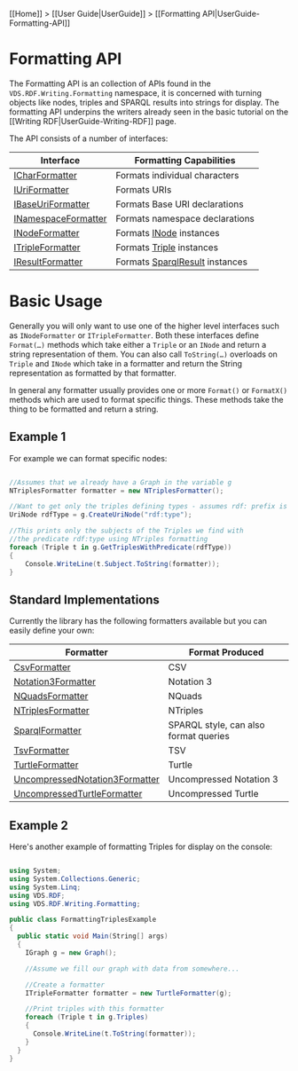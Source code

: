 [[Home]] > [[User Guide|UserGuide]] > [[Formatting API|UserGuide-Formatting-API]]

# Formatting API 

The Formatting API is an collection of APIs found in the `VDS.RDF.Writing.Formatting` namespace, it is concerned with turning objects like nodes, triples and SPARQL results into strings for display.  The formatting API underpins the writers already seen in the basic tutorial on the [[Writing RDF|UserGuide-Writing-RDF]] page.

The API consists of a number of interfaces:

| Interface | Formatting Capabilities |
| --- | --- |
| [ICharFormatter](http://www.dotnetrdf.org/api/index.asp?Topic=VDS.RDF.Writing.Formatting.ICharFormatter) | Formats individual characters |
| [IUriFormatter](http://www.dotnetrdf.org/api/index.asp?Topic=VDS.RDF.Writing.Formatting.IUriFormatter) | Formats URIs |
| [IBaseUriFormatter](http://www.dotnetrdf.org/api/index.asp?Topic=VDS.RDF.Writing.Formatting.IBaseUriFormatter) | Formats Base URI declarations |
| [INamespaceFormatter](http://www.dotnetrdf.org/api/index.asp?Topic=VDS.RDF.Writing.Formatting.INamespaceFormatter) | Formats namespace declarations |
| [INodeFormatter](http://www.dotnetrdf.org/api/index.asp?Topic=VDS.RDF.Writing.Formatting.INodeFormatter) | Formats [INode](https://dotnetrdf.github.io/api/html/T_VDS_RDF_INode.htm) instances |
| [ITripleFormatter](http://www.dotnetrdf.org/api/index.asp?Topic=VDS.RDF.Writing.Formatting.ITripleFormatter) | Formats [Triple](https://dotnetrdf.github.io/api/html/T_VDS_RDF_Triple.htm) instances |
| [IResultFormatter](http://www.dotnetrdf.org/api/index.asp?Topic=VDS.RDF.Writing.Formatting.IResultFormatter) | Formats [SparqlResult](https://dotnetrdf.github.io/api/html/T_VDS_RDF_Query_SparqlResult.htm) instances |

# Basic Usage 

Generally you will only want to use one of the higher level interfaces such as `INodeFormatter` or `ITripleFormatter`.  Both these interfaces define `Format(…)` methods which take either a `Triple` or an `INode` and return a string representation of them. You can also call `ToString(…)` overloads on `Triple` and `INode` which take in a formatter and return the String representation as formatted by that formatter.

In general any formatter usually provides one or more `Format()` or `FormatX()` methods which are used to format specific things.  These methods take the thing to be formatted and return a string.

## Example 1 

For example we can format specific nodes:

```csharp

//Assumes that we already have a Graph in the variable g
NTriplesFormatter formatter = new NTriplesFormatter();

//Want to get only the triples defining types - assumes rdf: prefix is appropriately defined for this Graph
UriNode rdfType = g.CreateUriNode("rdf:type");

//This prints only the subjects of the Triples we find with
//the predicate rdf:type using NTriples formatting
foreach (Triple t in g.GetTriplesWithPredicate(rdfType))
{
	Console.WriteLine(t.Subject.ToString(formatter));
}
```

## Standard Implementations 

Currently the library has the following formatters available but you can easily define your own:

| Formatter | Format Produced |
| --- | --- |
| [CsvFormatter](http://www.dotnetrdf.org/api/index.asp?Topic=VDS.RDF.Writing.Formatting.CsvFormatter) | CSV |
| [Notation3Formatter](http://www.dotnetrdf.org/api/index.asp?Topic=VDS.RDF.Writing.Formatting.Notation3Formatter) | Notation 3 |
| [NQuadsFormatter](http://www.dotnetrdf.org/api/index.asp?Topic=VDS.RDF.Writing.Formatting.NQuadsFormatter) | NQuads |
| [NTriplesFormatter](http://www.dotnetrdf.org/api/index.asp?Topic=VDS.RDF.Writing.Formatting.NTriplesFormatter) | NTriples |
| [SparqlFormatter](http://www.dotnetrdf.org/api/index.asp?Topic=VDS.RDF.Writing.Formatting.SparqlFormatter) | SPARQL style, can also format queries |
| [TsvFormatter](http://www.dotnetrdf.org/api/index.asp?Topic=VDS.RDF.Writing.Formatting.TsvFormatter) | TSV |
| [TurtleFormatter](http://www.dotnetrdf.org/api/index.asp?Topic=VDS.RDF.Writing.Formatting.TurtleFormatter) | Turtle |
| [UncompressedNotation3Formatter](http://www.dotnetrdf.org/api/index.asp?Topic=VDS.RDF.Writing.Formatting.UncompressedNotation3Formatter) | Uncompressed Notation 3 |
| [UncompressedTurtleFormatter](http://www.dotnetrdf.org/api/index.asp?Topic=VDS.RDF.Writing.Formatting.UncompressedTurtleFormatter) | Uncompressed Turtle |

## Example 2 

Here's another example of formatting Triples for display on the console:

```csharp

using System;
using System.Collections.Generic;
using System.Linq;
using VDS.RDF;
using VDS.RDF.Writing.Formatting;

public class FormattingTriplesExample
{
  public static void Main(String[] args)
  {
    IGraph g = new Graph();

    //Assume we fill our graph with data from somewhere...

    //Create a formatter
    ITripleFormatter formatter = new TurtleFormatter(g);

    //Print triples with this formatter
    foreach (Triple t in g.Triples)
    {
      Console.WriteLine(t.ToString(formatter));
    }
  }
}
```